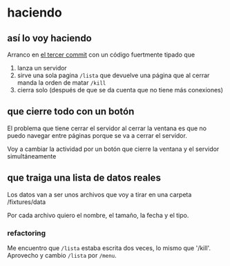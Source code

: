 # haciendo

## así lo voy haciendo

Arranco en [el tercer commit](../../commits/master/d699113294fe033fae664c0d1fc7c5c981e6173d) con un código fuertmente tipado que 
  1. lanza un servidor
  2. sirve una sola pagina `/lista` que devuelve una página que al cerrar manda la orden de matar `/kill`
  3. cierra solo (después de que se da cuenta que no tiene más conexiones)

## que cierre todo con un botón

El problema que tiene cerrar el servidor al cerrar la ventana es que no puedo navegar entre páginas porque se va a cerrar el servidor.

Voy a cambiar la actividad por un botón que cierre la ventana y el servidor simultáneamente

## que traiga una lista de datos reales

Los datos van a ser unos archivos que voy a tirar en una carpeta /fixtures/data

Por cada archivo quiero el nombre, el tamaño, la fecha y el tipo. 

### refactoring

Me encuentro que `/lista` estaba escrita dos veces, lo mismo que '/kill'. 
Aprovecho y cambio `/lista` por `/menu`.

